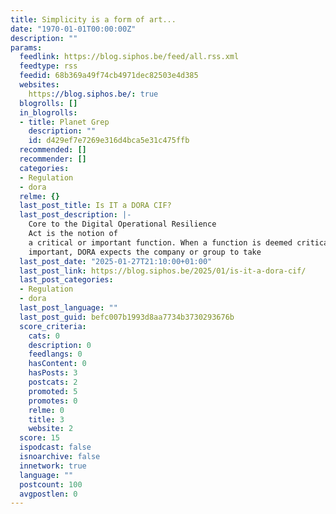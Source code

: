 ```yaml
---
title: Simplicity is a form of art...
date: "1970-01-01T00:00:00Z"
description: ""
params:
  feedlink: https://blog.siphos.be/feed/all.rss.xml
  feedtype: rss
  feedid: 68b369a49f74cb4971dec82503e4d385
  websites:
    https://blog.siphos.be/: true
  blogrolls: []
  in_blogrolls:
  - title: Planet Grep
    description: ""
    id: d429ef7e7269e316d4bca5e31c475ffb
  recommended: []
  recommender: []
  categories:
  - Regulation
  - dora
  relme: {}
  last_post_title: Is IT a DORA CIF?
  last_post_description: |-
    Core to the Digital Operational Resilience
    Act is the notion of
    a critical or important function. When a function is deemed critical or
    important, DORA expects the company or group to take
  last_post_date: "2025-01-27T21:10:00+01:00"
  last_post_link: https://blog.siphos.be/2025/01/is-it-a-dora-cif/
  last_post_categories:
  - Regulation
  - dora
  last_post_language: ""
  last_post_guid: befc007b1993d8aa7734b3730293676b
  score_criteria:
    cats: 0
    description: 0
    feedlangs: 0
    hasContent: 0
    hasPosts: 3
    postcats: 2
    promoted: 5
    promotes: 0
    relme: 0
    title: 3
    website: 2
  score: 15
  ispodcast: false
  isnoarchive: false
  innetwork: true
  language: ""
  postcount: 100
  avgpostlen: 0
---
```

